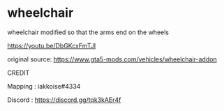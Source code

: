 # wheelchair

wheelchair modified so that the arms end on the wheels

https://youtu.be/DbGKcxFmTJI

original source:
https://www.gta5-mods.com/vehicles/wheelchair-addon


CREDIT

Mapping : iakkoise#4334

Discord : https://discord.gg/tqk3kAEr4f
